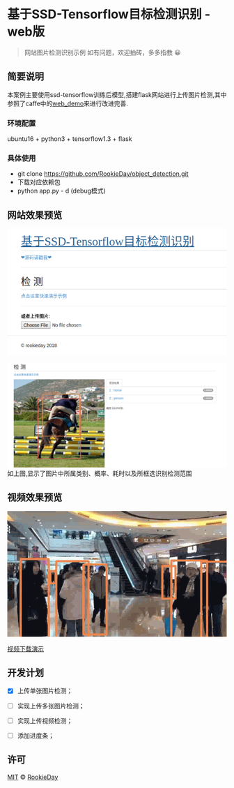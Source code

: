 # 基于SSD-Tensorflow目标检测识别 - web版

> 网站图片检测识别示例
> 如有问题，欢迎拍砖，多多指教 😀

## 简要说明

本案例主要使用ssd-tensorflow训练后模型,搭建flask网站进行上传图片检测,其中参照了caffe中的[web_demo](https://github.com/BVLC/caffe/tree/master/examples/web_demo)来进行改进完善.

### 环境配置  
ubuntu16 + python3 + tensorflow1.3 + flask

### 具体使用

- git clone https://github.com/RookieDay/object_detection.git 
- 下载对应依赖包
- python app.py - d (debug模式)

## 网站效果预览

![初始页面](https://github.com/RookieDay/object_detection/blob/master/web_01.png)

![检测识别](https://github.com/RookieDay/object_detection/blob/master/web_02.png)
如上图,显示了图片中所属类别、概率、耗时以及所框选识别检测范围
## 视频效果预览

![视频检测识别演示](https://github.com/RookieDay/object_detection/blob/master/prev_video.gif)

[视频下载演示](https://github.com/RookieDay/object_detection/blob/master/notebooks/mua.mp4)

## 开发计划

- [x] 上传单张图片检测；
- [ ] 实现上传多张图片检测；
- [ ] 实现上传视频检测；
- [ ] 添加进度条；


## 许可

[MIT](./LICENSE) &copy; [RookieDay](https://github.com/RookieDay)